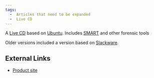 ```yaml
---
tags:
  -  Articles that need to be expanded
  -  Live CD
---
```

A [Live CD](live_cd.md) based on [Ubuntu](ubuntu.md).
Includes [SMART](smart.md) and other forensic tools

Older versions included a version based on
[Slackware](slackware.md).

## External Links

- [Product site](http://www.asrdata.com/forensic-software/smart-linux/)